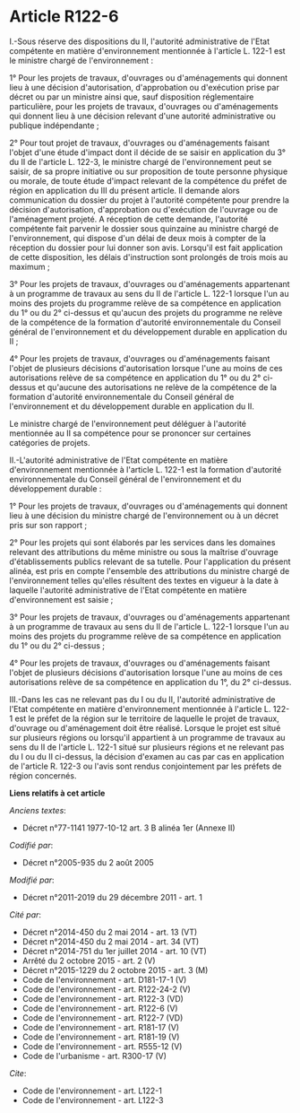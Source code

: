# Article R122-6

I.-Sous réserve des dispositions du II, l'autorité administrative de l'Etat compétente en matière d'environnement mentionnée
à l'article L. 122-1 est le ministre chargé de l'environnement : 

1° Pour les projets de travaux, d'ouvrages ou d'aménagements qui donnent lieu à une décision d'autorisation, d'approbation ou
d'exécution prise par décret ou par un ministre ainsi que, sauf disposition réglementaire particulière, pour les projets de
travaux, d'ouvrages ou d'aménagements qui donnent lieu à une décision relevant d'une autorité administrative ou publique
indépendante ; 

2° Pour tout projet de travaux, d'ouvrages ou d'aménagements faisant l'objet d'une étude d'impact dont il décide de se saisir
en application du 3° du II de l'article L. 122-3, le ministre chargé de l'environnement peut se saisir, de sa propre
initiative ou sur proposition de toute personne physique ou morale, de toute étude d'impact relevant de la compétence du
préfet de région en application du III du présent article. Il demande alors communication du dossier du projet à l'autorité
compétente pour prendre la décision d'autorisation, d'approbation ou d'exécution de l'ouvrage ou de l'aménagement projeté. A
réception de cette demande, l'autorité compétente fait parvenir le dossier sous quinzaine au ministre chargé de
l'environnement, qui dispose d'un délai de deux mois à compter de la réception du dossier pour lui donner son avis. Lorsqu'il
est fait application de cette disposition, les délais d'instruction sont prolongés de trois mois au maximum ; 

3° Pour les projets de travaux, d'ouvrages ou d'aménagements appartenant à un programme de travaux au sens du II de l'article
L. 122-1 lorsque l'un au moins des projets du programme relève de sa compétence en application du 1° ou du 2° ci-dessus et
qu'aucun des projets du programme ne relève de la compétence de la formation d'autorité environnementale du Conseil général
de l'environnement et du développement durable en application du II ; 

4° Pour les projets de travaux, d'ouvrages ou d'aménagements faisant l'objet de plusieurs décisions d'autorisation lorsque
l'une au moins de ces autorisations relève de sa compétence en application du 1° ou du 2° ci-dessus et qu'aucune des
autorisations ne relève de la compétence de la formation d'autorité environnementale du Conseil général de l'environnement et
du développement durable en application du II. 

Le ministre chargé de l'environnement peut déléguer à l'autorité mentionnée au II sa compétence pour se prononcer sur
certaines catégories de projets. 

II.-L'autorité administrative de l'Etat compétente en matière d'environnement mentionnée à l'article L. 122-1 est la
formation d'autorité environnementale du Conseil général de l'environnement et du développement durable : 

1° Pour les projets de travaux, d'ouvrages ou d'aménagements qui donnent lieu à une décision du ministre chargé de
l'environnement ou à un décret pris sur son rapport ; 

2° Pour les projets qui sont élaborés par les services dans les domaines relevant des attributions du même ministre ou sous
la maîtrise d'ouvrage d'établissements publics relevant de sa tutelle. Pour l'application du présent alinéa, est pris en
compte l'ensemble des attributions du ministre chargé de l'environnement telles qu'elles résultent des textes en vigueur à la
date à laquelle l'autorité administrative de l'Etat compétente en matière d'environnement est saisie ; 

3° Pour les projets de travaux, d'ouvrages ou d'aménagements appartenant à un programme de travaux au sens du II de l'article
L. 122-1 lorsque l'un au moins des projets du programme relève de sa compétence en application du 1° ou du 2° ci-dessus ; 

4° Pour les projets de travaux, d'ouvrages ou d'aménagements faisant l'objet de plusieurs décisions d'autorisation lorsque
l'une au moins de ces autorisations relève de sa compétence en application du 1°, du 2° ci-dessus. 

III.-Dans les cas ne relevant pas du I ou du II, l'autorité administrative de l'Etat compétente en matière d'environnement
mentionnée à l'article L. 122-1 est le préfet de la région sur le territoire de laquelle le projet de travaux, d'ouvrage ou
d'aménagement doit être réalisé. Lorsque le projet est situé sur plusieurs régions ou lorsqu'il appartient à un programme de
travaux au sens du II de l'article L. 122-1 situé sur plusieurs régions et ne relevant pas du I ou du II ci-dessus, la
décision d'examen au cas par cas en application de l'article R. 122-3 ou l'avis sont rendus conjointement par les préfets de
région concernés.

**Liens relatifs à cet article**

_Anciens textes_:

  - Décret n°77-1141 1977-10-12 art. 3 B alinéa 1er (Annexe II)

_Codifié par_:

  - Décret n°2005-935 du 2 août 2005

_Modifié par_:

  - Décret n°2011-2019 du 29 décembre 2011 - art. 1

_Cité par_:

  - Décret n°2014-450 du 2 mai 2014 - art. 13 (VT)
  - Décret n°2014-450 du 2 mai 2014 - art. 34 (VT)
  - Décret n°2014-751 du 1er juillet 2014 - art. 10 (VT)
  - Arrêté du 2 octobre 2015 - art. 2 (V)
  - Décret n°2015-1229 du 2 octobre 2015 - art. 3 (M)
  - Code de l'environnement - art. D181-17-1 (V)
  - Code de l'environnement - art. R122-24-2 (V)
  - Code de l'environnement - art. R122-3 (VD)
  - Code de l'environnement - art. R122-6 (V)
  - Code de l'environnement - art. R122-7 (VD)
  - Code de l'environnement - art. R181-17 (V)
  - Code de l'environnement - art. R181-19 (V)
  - Code de l'environnement - art. R555-12 (V)
  - Code de l'urbanisme - art. R300-17 (V)

_Cite_:

  - Code de l'environnement - art. L122-1
  - Code de l'environnement - art. L122-3
